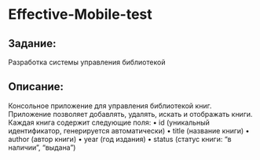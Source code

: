 # Effective-Mobile-test

## Задание:
Разработка системы управления библиотекой

## Описание:
Консольное приложение для управления библиотекой книг. Приложение позволяет добавлять, удалять, искать и отображать книги.
Каждая книга содержит следующие поля:
 • id (уникальный идентификатор, генерируется автоматически)
 • title (название книги)
 • author (автор книги)
 • year (год издания)
 • status (статус книги: “в наличии”, “выдана”)
